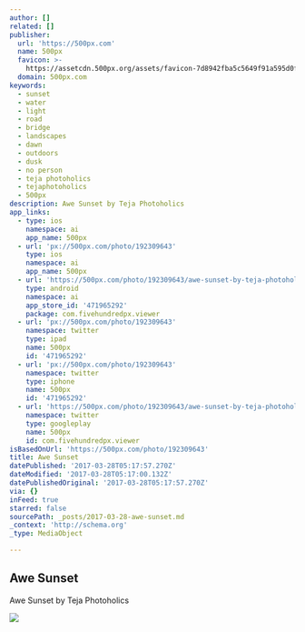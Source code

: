 ```yaml
---
author: []
related: []
publisher:
  url: 'https://500px.com'
  name: 500px
  favicon: >-
    https://assetcdn.500px.org/assets/favicon-7d8942fba5c5649f91a595d0fc749c83.ico
  domain: 500px.com
keywords:
  - sunset
  - water
  - light
  - road
  - bridge
  - landscapes
  - dawn
  - outdoors
  - dusk
  - no person
  - teja photoholics
  - tejaphotoholics
  - 500px
description: Awe Sunset by Teja Photoholics
app_links:
  - type: ios
    namespace: ai
    app_name: 500px
  - url: 'px://500px.com/photo/192309643'
    type: ios
    namespace: ai
    app_name: 500px
  - url: 'https://500px.com/photo/192309643/awe-sunset-by-teja-photoholics'
    type: android
    namespace: ai
    app_store_id: '471965292'
    package: com.fivehundredpx.viewer
  - url: 'px://500px.com/photo/192309643'
    namespace: twitter
    type: ipad
    name: 500px
    id: '471965292'
  - url: 'px://500px.com/photo/192309643'
    namespace: twitter
    type: iphone
    name: 500px
    id: '471965292'
  - url: 'https://500px.com/photo/192309643/awe-sunset-by-teja-photoholics'
    namespace: twitter
    type: googleplay
    name: 500px
    id: com.fivehundredpx.viewer
isBasedOnUrl: 'https://500px.com/photo/192309643'
title: Awe Sunset
datePublished: '2017-03-28T05:17:57.270Z'
dateModified: '2017-03-28T05:17:00.132Z'
datePublishedOriginal: '2017-03-28T05:17:57.270Z'
via: {}
inFeed: true
starred: false
sourcePath: _posts/2017-03-28-awe-sunset.md
_context: 'http://schema.org'
_type: MediaObject

---
```

<article style=""><h1>Awe Sunset</h1><p>Awe Sunset by Teja Photoholics</p><img src="https://drscdn.500px.org/photo/192309643/q%3D80_m%3D2000/19ea5f2fe9618d3cc8cbc61dba9140f8" /></article>